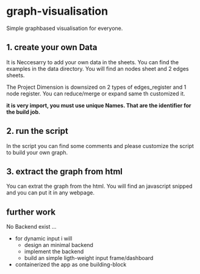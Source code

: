# graph-visualisation
Simple graphbased visualisation for everyone.

## 1. create your own Data
It is Neccesarry to add your own data in the sheets. You can find the examples in the data directory. You will find an nodes sheet and 2 edges sheets.

The Project Dimension is downsized on 2 types of edges_register and 1 node register. You can reduce/merge or expand same th customized it.

**it is very import, you must use unique Names. That are the identifier for the build job.**

## 2. run the script
In the script you can find some comments and please customize the script to build your own graph.

## 3. extract the graph from html 
You can extrat the graph from the html. You will find an javascript snipped and you can put it in any webpage.


## further work
No Backend exist ...
* for dynamic input i will 
    * design an minimal backend
    * implement the backend
    * build an simple ligth-weight input frame/dashboard
* containerized the app as one building-block